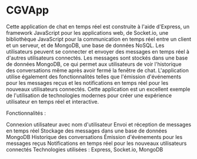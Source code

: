 # CGVApp

Cette application de chat en temps réel est construite à l'aide d'Express, un framework JavaScript pour les applications web, de Socket.io, une bibliothèque JavaScript pour la communication en temps réel entre un client et un serveur, et de MongoDB, une base de données NoSQL. Les utilisateurs peuvent se connecter et envoyer des messages en temps réel à d'autres utilisateurs connectés. Les messages sont stockés dans une base de données MongoDB, ce qui permet aux utilisateurs de voir l'historique des conversations même après avoir fermé la fenêtre de chat. L'application utilise également des fonctionnalités telles que l'émission d'événements pour les messages reçus et les notifications en temps réel pour les nouveaux utilisateurs connectés. Cette application est un excellent exemple de l'utilisation de technologies modernes pour créer une expérience utilisateur en temps réel et interactive.

Fonctionnalités :

Connexion utilisateur avec nom d'utilisateur
Envoi et réception de messages en temps réel
Stockage des messages dans une base de données MongoDB
Historique des conversations
Émission d'événements pour les messages reçus
Notifications en temps réel pour les nouveaux utilisateurs connectés
Technologies utilisées : Express, Socket.io, MongoDB
